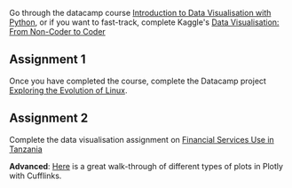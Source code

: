 Go through the datacamp course [Introduction to Data Visualisation with
Python](https://www.datacamp.com/courses/introduction-to-data-visualization-with-python), or if you want to fast-track, complete Kaggle's [Data Visualisation: From Non-Coder to Coder](https://www.kaggle.com/learn/data-visualization-from-non-coder-to-coder)


## Assignment 1 
Once you have completed the course, complete the Datacamp project
[Exploring the Evolution of Linux](https://www.datacamp.com/projects/111).  

## Assignment 2
Complete the data visualisation assignment on [Financial Services Use in Tanzania](https://github.com/midnight22/Mobile-money)

**Advanced**: [Here](https://kyso.io/KyleOS/cufflinks-intro?utm_campaign=News&utm_medium=Community&utm_source=DataCamp.com%20add%20to%20curriculum%20visualisation) is a great walk-through of different types of plots in Plotly with Cufflinks.
